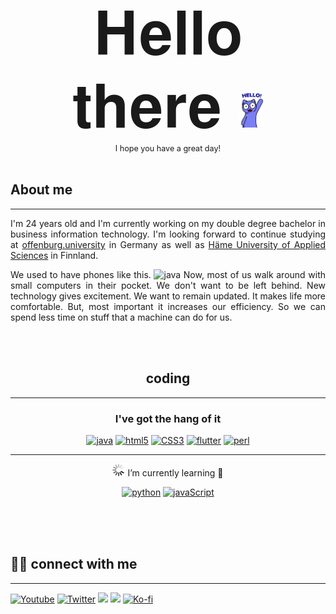 <div align="center">
    <p style="font-size: 6rem; margin: 0px;"> 𝐇𝐞𝐥𝐥𝐨 𝐭𝐡𝐞𝐫𝐞 <img src="Wczc.gif" width="40px"></p>
    <small style="font-size: 0.9em;">I hope you have a great day!</small>
    <br>
    <br>
</div>

## About me
___

<p align="justify">
I'm 24 years old and I'm currently working on my double degree bachelor in business information technology. I'm looking forward to continue studying at <a href="https://www.hs-offenburg.de/">offenburg.university</a> in Germany as well as <a href="https://www.hamk.fi/">Häme University of Applied Sciences</a> in Finnland. 
</p>
<p align="justify">
We used to have phones like this. <img src="https://cdn.iconscout.com/icon/free/png-256/nokia-61-plus-back-1411873-1194362.png" alt="java" width="18px"> Now, most of us walk around with small computers in their pocket. We don't want to be left behind. New technology gives excitement. We want to remain updated. It makes life more comfortable. But, most important it increases our efficiency. So we can spend less time on stuff that a machine can do for us.
<p>
<br>
<br>


<div align="center">

## coding
___




### I've got the hang of it

[<img src="https://cdn.iconscout.com/icon/free/png-128/java-2038875-1720088.png" alt="java" width="100">](https://docs.oracle.com/en/java/)
[<img src="https://cdn.iconscout.com/icon/free/png-256/html-3628838-3030115.png" alt="html5" width="100">](https://www.w3.org/)
[<img src="https://cdn.iconscout.com/icon/free/png-256/css3-11-1175239.png" alt="CSS3" width="100">](https://www.w3.org/)
[<img src="https://cdn.iconscout.com/icon/free/png-256/flutter-3628777-3030139.png" alt="flutter" width="100">](https://flutter.dev/)
[<img src="https://cdn.iconscout.com/icon/free/png-256/perl-5-458165.png" alt="perl" width="100">](https://www.perl.org/)



</div>

___

<div align="center">

<img src="ZZ5H.gif" width=20> I’m currently learning 🌱

[<img src="https://cdn.iconscout.com/icon/free/png-256/python-20-1175115.png" alt="python" width="100">](https://www.python.org/)
[<img src="https://cdn.iconscout.com/icon/free/png-256/javascript-2038874-1720087.png" alt="javaScript" width="100">](https://isp.netscape.com/)



</div>

<br>
<br>
<br>

## 🙋‍♂️ connect with me

___

<p align="left">
  <a href="https://www.youtube.com/channel/UCeIfMs87Sr-cBYApjLz8URg"><img alt="Youtube" title="Youtube" src="https://img.shields.io/badge/-YouTube-red?style=for-the-badge&logo=youtube&logoColor=white"/></a>
  <!--<a href="https://www.linkedin.com/in/jonah-lawrence/"><img alt="LinkedIn" title="LinkedIn" src="https://img.shields.io/badge/-LinkedIn-0077B5?style=for-the-badge&logo=linkedin&logoColor=white"/></a>-->
  <a href="https://twitter.com/DenverCoder1"><img alt="Twitter" title="Twitter" src="https://img.shields.io/badge/-Twitter-1DA1F2?style=for-the-badge&logo=twitter&logoColor=white"/></a>
  <!-- <a href="https://www.reddit.com/user/denvercoder1/"><img alt="Reddit" title="Reddit" src="https://img.shields.io/badge/-Reddit-FF5700?style=for-the-badge&logo=reddit&logoColor=white"/></a> -->
  <a href="https://jonahlawrence.hashnode.dev/"><img src="https://img.shields.io/badge/Hashnode-%232962FF.svg?&style=for-the-badge&logo=hashnode&logoColor=white"></a>
  <a href="https://dev.to/denvercoder1"><img src="https://img.shields.io/badge/DEV.TO-%230A0A0A.svg?&style=for-the-badge&logo=dev.to&logoColor=white"></a>
  <a href="https://ko-fi.com/jlawrence"><img alt="Ko-fi" title="By me a coffee" src="https://img.shields.io/badge/-Buy%20me%20a%20coffee-FF5E5B?style=for-the-badge&logo=ko-fi&logoColor=white"/></a>
</p>
